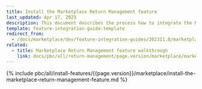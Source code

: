 ```yaml
---
title: Install the Marketplace Return Management feature
last_updated: Apr 17, 2023
description: This document describes the process how to integrate the Marketplace Return Management feature into a Spryker project.
template: feature-integration-guide-template
redirect_from:
  - /docs/marketplace/dev/feature-integration-guides/202311.0/marketplace-return-management-feature-integration.html
related:
  - title: Marketplace Return Management feature walkthrough
    link: docs/pbc/all/return-management/page.version/marketplace/marketplace-return-management-feature-overview.html
---
```


{% include pbc/all/install-features/{{page.version}}/marketplace/install-the-marketplace-return-management-feature.md %} <!-- To edit, see /_includes/pbc/all/install-features/202311.0/marketplace/install-the-marketplace-return-management-feature.md -->
